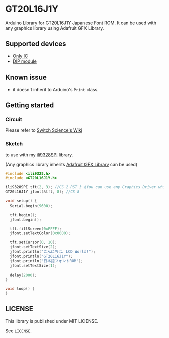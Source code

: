 # GT20L16J1Y

Arduino Library for GT20L16J1Y Japanese Font ROM.
It can be used with any graphics library using Adafruit GFX Library.

## Supported devices
- [Only IC](https://www.switch-science.com/catalog/2272/)
- [DIP module](https://www.switch-science.com/catalog/2273/)

## Known issue
- it doesn't inherit to Arduino's `Print` class.

## Getting started
### Circuit
Please refer to [Switch Science's Wiki](http://trac.switch-science.com/wiki/KanjiROM)

### Sketch
to use with my [ili9328SPI](https://github.com/coord-e/ili9328SPI/) library.

(Any graphics library inherits [Adafruit GFX Library](https://github.com/adafruit/Adafruit-GFX-Library) can be used)

```cpp
#include <ili9328.h>
#include <GT20L16J1Y.h>

ili9328SPI tft(2, 3); //CS 2 RST 3 (You can use any Graphics Driver which supports Adafruit GFX Library.)
GT20L16J1Y jfont(&tft, 8); //CS 8

void setup() {
  Serial.begin(9600);

  tft.begin();
  jfont.begin();

  tft.fillScreen(0xFFFF);
  jfont.setTextColor(0x0000);

  tft.setCursor(0, 10);
  jfont.setTextSize(2);
  jfont.println("こんにちは、LCD World!");
  jfont.println("GT20L16J1Y");
  jfont.println("日本語フォントROM");
  jfont.setTextSize(1);

  delay(2000);
}

void loop() {
}
```

## LICENSE
This library is published under MIT LICENSE.

See `LICENSE`.
